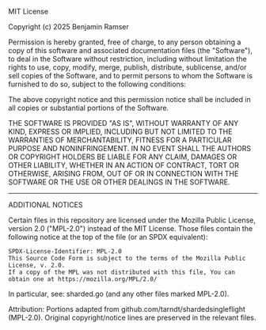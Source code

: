 MIT License

Copyright (c) 2025 Benjamin Ramser

Permission is hereby granted, free of charge, to any person obtaining a copy
of this software and associated documentation files (the "Software"), to deal
in the Software without restriction, including without limitation the rights
to use, copy, modify, merge, publish, distribute, sublicense, and/or sell
copies of the Software, and to permit persons to whom the Software is
furnished to do so, subject to the following conditions:

The above copyright notice and this permission notice shall be included in
all copies or substantial portions of the Software.

THE SOFTWARE IS PROVIDED "AS IS", WITHOUT WARRANTY OF ANY KIND, EXPRESS OR
IMPLIED, INCLUDING BUT NOT LIMITED TO THE WARRANTIES OF MERCHANTABILITY,
FITNESS FOR A PARTICULAR PURPOSE AND NONINFRINGEMENT. IN NO EVENT SHALL THE
AUTHORS OR COPYRIGHT HOLDERS BE LIABLE FOR ANY CLAIM, DAMAGES OR OTHER
LIABILITY, WHETHER IN AN ACTION OF CONTRACT, TORT OR OTHERWISE, ARISING FROM,
OUT OF OR IN CONNECTION WITH THE SOFTWARE OR THE USE OR OTHER DEALINGS IN
THE SOFTWARE.

--------------------------------------------------------------------

ADDITIONAL NOTICES

Certain files in this repository are licensed under the Mozilla Public License,
version 2.0 ("MPL-2.0") instead of the MIT License. Those files contain the
following notice at the top of the file (or an SPDX equivalent):

    SPDX-License-Identifier: MPL-2.0
    This Source Code Form is subject to the terms of the Mozilla Public License, v. 2.0.
    If a copy of the MPL was not distributed with this file, You can obtain one at https://mozilla.org/MPL/2.0/

In particular, see: sharded.go (and any other files marked MPL-2.0).

Attribution: Portions adapted from github.com/tarndt/shardedsingleflight (MPL-2.0).
Original copyright/notice lines are preserved in the relevant files.

